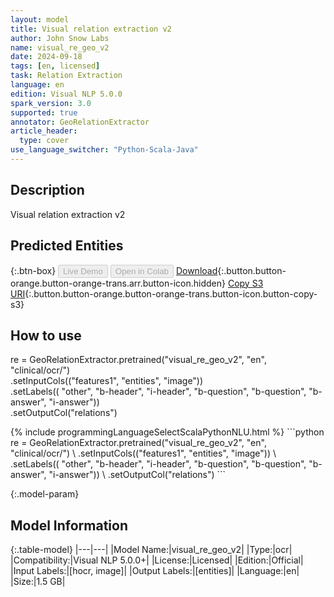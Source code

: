 ```yaml
---
layout: model
title: Visual relation extraction v2
author: John Snow Labs
name: visual_re_geo_v2
date: 2024-09-18
tags: [en, licensed]
task: Relation Extraction
language: en
edition: Visual NLP 5.0.0
spark_version: 3.0
supported: true
annotator: GeoRelationExtractor
article_header:
  type: cover
use_language_switcher: "Python-Scala-Java"
---
```


## Description

Visual relation extraction v2

## Predicted Entities



{:.btn-box}
<button class="button button-orange" disabled>Live Demo</button>
<button class="button button-orange" disabled>Open in Colab</button>
[Download](https://s3.amazonaws.com/auxdata.johnsnowlabs.com/clinical/ocr/visual_re_geo_v2_en_5.0.0_3.0_1726641880301.zip){:.button.button-orange.button-orange-trans.arr.button-icon.hidden}
[Copy S3 URI](s3://auxdata.johnsnowlabs.com/clinical/ocr/visual_re_geo_v2_en_5.0.0_3.0_1726641880301.zip){:.button.button-orange.button-orange-trans.button-icon.button-copy-s3}

## How to use

re = GeoRelationExtractor.pretrained("visual_re_geo_v2", "en", "clinical/ocr/") \
            .setInputCols(("features1", "entities", "image")) \
            .setLabels(( "other", "b-header", "i-header", "b-question", "b-question", "b-answer", "i-answer")) \
            .setOutputCol("relations")

<div class="tabs-box" markdown="1">
{% include programmingLanguageSelectScalaPythonNLU.html %}
```python
re = GeoRelationExtractor.pretrained("visual_re_geo_v2", "en", "clinical/ocr/") \
            .setInputCols(("features1", "entities", "image")) \
            .setLabels(( "other", "b-header", "i-header", "b-question", "b-question", "b-answer", "i-answer")) \
            .setOutputCol("relations")
```

</div>

{:.model-param}
## Model Information

{:.table-model}
|---|---|
|Model Name:|visual_re_geo_v2|
|Type:|ocr|
|Compatibility:|Visual NLP 5.0.0+|
|License:|Licensed|
|Edition:|Official|
|Input Labels:|[hocr, image]|
|Output Labels:|[entities]|
|Language:|en|
|Size:|1.5 GB|
